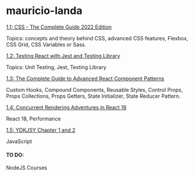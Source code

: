 # mauricio-landa

[1.1: CSS - The Complete Guide 2022 Edition](/1.1/)

Topics: concepts and theory behind CSS, advanced CSS features, Flexbox, CSS Grid, CSS Variables or Sass.

[1.2: Testing React with Jest and Testing Library](/1.2/)

Topics: Unit Testing, Jest, Testing Library

[1.3: The Complete Guide to Advanced React Component Patterns](/notes/1.3/)

Custom Hooks, Compound Components, Reusable Styles, Control Props, Props Collections, Props Getters, State Initializer, State Reducer Pattern.

[1.4: Concurrent Rendering Adventures in React 18](/notes/1.4/)

React 18, Performance

[1.5: YDKJSY Chapter 1 and 2](/notes/1.5/)

JavaScript

#### TO DO:

NodeJS Courses

